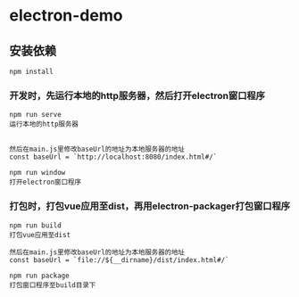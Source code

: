 # electron-demo

## 安装依赖
```
npm install
```

### 开发时，先运行本地的http服务器，然后打开electron窗口程序
```
npm run serve
运行本地的http服务器


然后在main.js里修改baseUrl的地址为本地服务器的地址
const baseUrl = `http://localhost:8080/index.html#/`

npm run window
打开electron窗口程序
```

### 打包时，打包vue应用至dist，再用electron-packager打包窗口程序
```
npm run build
打包vue应用至dist

然后在main.js里修改baseUrl的地址为本地服务器的地址
const baseUrl = `file://${__dirname}/dist/index.html#/`

npm run package
打包窗口程序至build目录下
```
